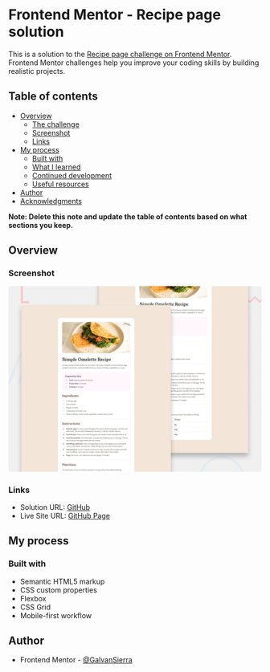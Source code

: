 # Frontend Mentor - Recipe page solution

This is a solution to the [Recipe page challenge on Frontend Mentor](https://www.frontendmentor.io/challenges/recipe-page-KiTsR8QQKm). Frontend Mentor challenges help you improve your coding skills by building realistic projects.

## Table of contents

- [Overview](#overview)
  - [The challenge](#the-challenge)
  - [Screenshot](#screenshot)
  - [Links](#links)
- [My process](#my-process)
  - [Built with](#built-with)
  - [What I learned](#what-i-learned)
  - [Continued development](#continued-development)
  - [Useful resources](#useful-resources)
- [Author](#author)
- [Acknowledgments](#acknowledgments)

**Note: Delete this note and update the table of contents based on what sections you keep.**

## Overview

### Screenshot

![](./design/desktop-preview.jpg)

### Links

- Solution URL: [GitHub](https://github.com/GalvanSierra/recipe-page-frontend-mentor)
- Live Site URL: [GitHub Page](https://galvansierra.github.io/recipe-page-frontend-mentor/)

## My process

### Built with

- Semantic HTML5 markup
- CSS custom properties
- Flexbox
- CSS Grid
- Mobile-first workflow

## Author

- Frontend Mentor - [@GalvanSierra](https://www.frontendmentor.io/profile/GalvanSierra)
